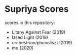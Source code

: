 Supriya Scores
===
scores in this repository:
- Litany Against Fear (2019)
- Used Light (2019)
- orchestrion/phonoliszt (2019)
- mu (2020)
